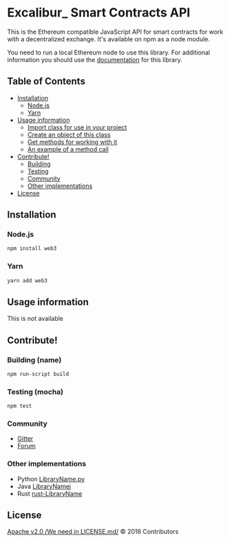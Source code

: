 # Excalibur_ Smart Contracts API

This is the Ethereum compatible JavaScript API for smart contracts for work with a decentralized exchange. It's available on npm as a node module.

You need to run a local Ethereum node to use this library.
For additional information you should use the [documentation](https://github.com/xclbrio/wiki/wiki/JavaScript-API) for this library.

## Table of Contents

* [Installation](#installation)
  * [Node.js](#nodejs)
  * [Yarn](#yarn)
* [Usage information](#usage-information)
  * [Import class for use in your project]()
  * [Сreate an object of this class]()
  * [Get methods for working with it]()
  * [An example of a method call]()
* [Contribute!](#contribute)
  * [Building](#building-name)
  * [Testing](#testing-mocha)
  * [Community](#community)
  * [Other implementations](#other-implementations)
* [License](#license)

## Installation

### Node.js

```bash
npm install web3
```

### Yarn

```bash
yarn add web3
```

## Usage information

This is not available

## Contribute!

### Building (name)

```bash
npm run-script build
```


### Testing (mocha)

```bash
npm test
```

### Community
 * [Gitter]()
 * [Forum]()


### Other implementations
 * Python [LibraryName.py]()
 * Java [LibraryNamej]()
 * Rust [rust-LibraryName]()

## License

[Apache v2.0 /We need in LICENSE.md/]() © 2018 Contributors
